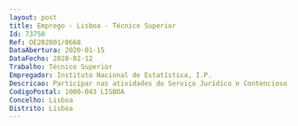 ```yaml
--- 
layout: post
title: Emprego - Lisboa - Técnico Superior
Id: 73750
Ref: OE202001/0668
DataAbertura: 2020-01-15
DataFecho: 2020-02-12
Trabalho: Técnico Superior
Empregador: Instituto Nacional de Estatística, I.P.
Descricao: Participar nas atividades do Serviço Jurídico e Contencioso, nomeadamente Análise e parecer sobre questões de direito administrativo Elaboração de respostas a reclamações e recursos, nomeadamente no âmbito do contencioso administrativo Análise e parecer sobre questões relacionadas com recursos humanos, nomeadamente, no âmbito da LTFP, SIADAP, Estatuto do Pessoal Dirigente da AP e Regime de Recrutamento na AP.
CodigoPostal: 1000-043 LISBOA
Concelho: Lisboa
Distrito: Lisboa
--- 
```

